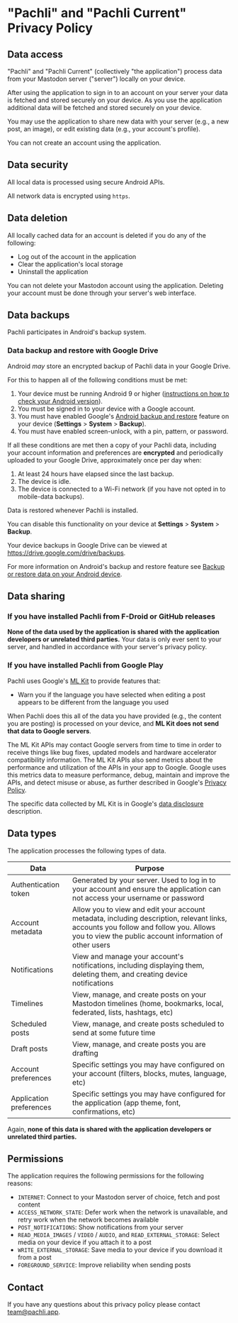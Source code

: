 # "Pachli" and "Pachli Current" Privacy Policy

## Data access

"Pachli" and "Pachli Current" (collectively "the application") process data from your Mastodon server ("server") locally on your device.

After using the application to sign in to an account on your server your data is fetched and stored securely on your device. As you use the application additional data will be fetched and stored securely on your device.

You may use the application to share new data with your server (e.g., a new post, an image), or edit existing data (e.g., your account's profile).

You can not create an account using the application.

## Data security

All local data is processed using secure Android APIs.

All network data is encrypted using `https`.

## Data deletion

All locally cached data for an account is deleted if you do any of the following:

- Log out of the account in the application
- Clear the application's local storage
- Uninstall the application

You can not delete your Mastodon account using the application. Deleting your account must be done through your server's web interface.

## Data backups

Pachli participates in Android's backup system.

### Data backup and restore with Google Drive

Android *may* store an encrypted backup of Pachli data in your Google Drive.

For this to happen all of the following conditions must be met:

1. Your device must be running Android 9 or higher ([instructions on how to check your Android version](https://support.google.com/android/answer/7680439?sjid=2548273967416916128-EU)).
2. You must be signed in to your device with a Google account.
3. You must have enabled Google's [Android backup and restore](https://support.google.com/android/answer/2819582?hl=en) feature on your device (**Settings** > **System** > **Backup**).
4. You must have enabled screen-unlock, with a pin, pattern, or password.

If all these conditions are met then a copy of your Pachli data, including your account information
and preferences are **encrypted** and periodically uploaded to your Google Drive, approximately once per day when:

1. At least 24 hours have elapsed since the last backup.
2. The device is idle.
3. The device is connected to a Wi-Fi network (if you have not opted in to mobile-data backups).

Data is restored whenever Pachli is installed.

You can disable this functionality on your device at **Settings** > **System** > **Backup**.

Your device backups in Google Drive can be viewed at https://drive.google.com/drive/backups.

For more information on Android's backup and restore feature see [Backup or restore data on your Android device](https://support.google.com/android/answer/2819582?hl=en).

## Data sharing

### If you have installed Pachli from F-Droid or GitHub releases

**None of the data used by the application is shared with the application developers or unrelated third parties.** Your data is only ever sent to your server, and handled in accordance with your server's privacy policy.

### If you have installed Pachli from Google Play

Pachli uses Google's [ML Kit](https://developers.google.com/ml-kit) to provide features that:

- Warn you if the language you have selected when editing a post appears to be different from the language you used

When Pachli does this all of the data you have provided (e.g., the content you are posting) is processed on your device, and **ML Kit does not send that data to Google servers**.

The ML Kit APIs may contact Google servers from time to time in order to receive things like bug fixes, updated models and hardware accelerator compatibility information. The ML Kit APIs also send metrics about the performance and utilization of the APIs in your app to Google. Google uses this metrics data to measure performance, debug, maintain and improve the APIs, and detect misuse or abuse, as further described in Google's [Privacy Policy](https://policies.google.com/privacy).

The specific data collected by ML Kit is in Google's [data disclosure](https://developers.google.com/ml-kit/android-data-disclosure) description.

## Data types

The application processes the following types of data.

| Data                    | Purpose                                                                                                                                                                                       |
| ----------------------- |-----------------------------------------------------------------------------------------------------------------------------------------------------------------------------------------------|
| Authentication token    | Generated by your server. Used to log in to your account and ensure the application can not access your username or password                                                                  |
| Account metadata        | Allow you to view and edit your account metadata, including description, relevant links, accounts you follow and follow you. Allows you to view the public account information of other users |
| Notifications           | View and manage your account's notifications, including displaying them, deleting them, and creating device notifications                                                                     |
| Timelines               | View, manage, and create posts on your Mastodon timelines (home, bookmarks, local, federated, lists, hashtags, etc)                                                                           |
| Scheduled posts         | View, manage, and create posts scheduled to send at some future time                                                                                                                          |
| Draft posts             | View, manage, and create posts you are drafting                                                                                                                                               |
| Account preferences     | Specific settings you may have configured on your account (filters, blocks, mutes, language, etc)                                                                                             |
| Application preferences | Specific settings you may have configured for the application (app theme, font, confirmations, etc)                                                                                           |

Again, **none of this data is shared with the application developers or unrelated third parties.**

## Permissions

The application requires the following permissions for the following reasons:

- `INTERNET`: Connect to your Mastodon server of choice, fetch and post content
- `ACCESS_NETWORK_STATE`: Defer work when the network is unavailable, and retry work when the network becomes available
- `POST_NOTIFICATIONS`: Show notifications from your server
- `READ_MEDIA_IMAGES` / `VIDEO` / `AUDIO`, and `READ_EXTERNAL_STORAGE`: Select media on your device if you attach it to a post
- `WRITE_EXTERNAL_STORAGE`: Save media to your device if you download it from a post
- `FOREGROUND_SERVICE`: Improve reliability when sending posts

## Contact

If you have any questions about this privacy policy please contact [team@pachli.app](mailto:team@pachli.app).
